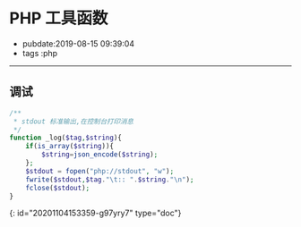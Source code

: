 # PHP 工具函数

- pubdate:2019-08-15 09:39:04
- tags :php

---

## 调试

```php
/**
 * stdout 标准输出,在控制台打印消息
 */
function _log($tag,$string){
    if(is_array($string)){
        $string=json_encode($string);
    };
    $stdout = fopen("php://stdout", "w");
    fwrite($stdout,$tag."\t:: ".$string."\n");
    fclose($stdout);
}
```


{: id="20201104153359-g97yry7" type="doc"}
